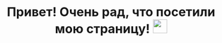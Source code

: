 <h1 align="center">Привет! Очень рад, что посетили мою страницу!
<img src="https://github.com/blackcater/blackcater/raw/main/images/Hi.gif" height="32"/></h1>


